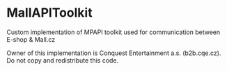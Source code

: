 # MallAPIToolkit
Custom implementation of MPAPI toolkit used for communication between E-shop & Mall.cz

Owner of this implementation is Conquest Entertainment a.s. (b2b.cqe.cz). Do not copy and redistribute this code.
